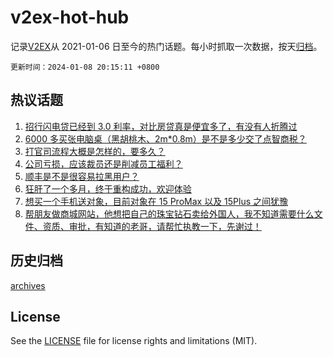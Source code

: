 # v2ex-hot-hub

 记录[V2EX](https://www.v2ex.com/)从 2021-01-06 日至今的热门话题。每小时抓取一次数据，按天[归档](archives)。

`更新时间：2024-01-08 20:15:11 +0800`

## 热议话题

1. [招行闪电贷已经到 3.0 利率，对比房贷真是便宜多了，有没有人折腾过](https://www.v2ex.com/t/1006684)
1. [6000 多买张电脑桌（黑胡桃木、2m*0.8m）是不是多少交了点智商税？](https://www.v2ex.com/t/1006821)
1. [打官司流程大概是怎样的，要多久？](https://www.v2ex.com/t/1006698)
1. [公司亏损，应该裁员还是削减员工福利？](https://www.v2ex.com/t/1006675)
1. [顺丰是不是很容易拉黑用户？](https://www.v2ex.com/t/1006713)
1. [狂肝了一个多月，终于重构成功，欢迎体验](https://www.v2ex.com/t/1006678)
1. [想买一个手机送对象，目前对象在 15 ProMax 以及 15Plus 之间犹豫](https://www.v2ex.com/t/1006763)
1. [帮朋友做商城网站，他想把自己的珠宝钻石卖给外国人，我不知道需要什么文件、资质、审批，有知道的老哥，请帮忙执教一下，先谢过！](https://www.v2ex.com/t/1006776)

## 历史归档

[archives](archives)

## License

See the [LICENSE](LICENSE) file for license rights and limitations (MIT).
